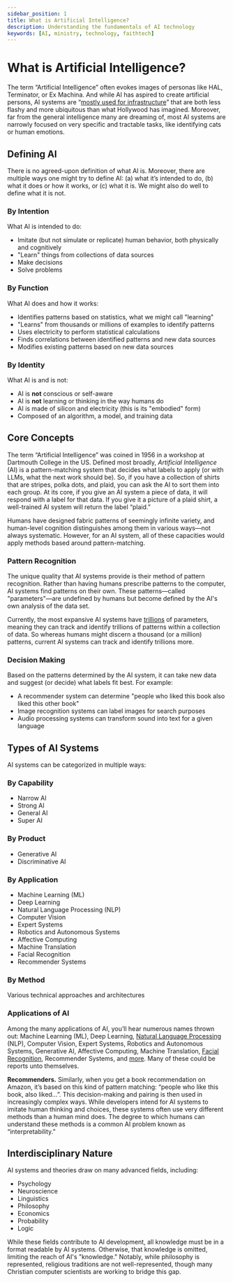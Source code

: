 ```yaml
---
sidebar_position: 1
title: What is Artificial Intelligence?
description: Understanding the fundamentals of AI technology
keywords: [AI, ministry, technology, faithtech]
---
```


# What is Artificial Intelligence?

The term “Artificial Intelligence” often evokes images of personas like HAL, Terminator, or Ex Machina. And while AI has aspired to create artificial persons, AI systems are “[mostly used for infrastructure](https://medium.com/ai-and-christianity/artificial-intelligence-in-christian-thought-and-practice-20ec8635a94f)” that are both less flashy and more ubiquitous than what Hollywood has imagined. Moreover, far from the general intelligence many are dreaming of, most AI systems are narrowly focused on very specific and tractable tasks, like identifying cats or human emotions.

## Defining AI

There is no agreed-upon definition of what AI is. Moreover, there are multiple ways one might try to define AI: (a) what it’s intended to do, (b) what it does or how it works, or (c) what it is. We might also do well to define what it is not. 

### By Intention
What AI is intended to do:
- Imitate (but not simulate or replicate) human behavior, both physically and cognitively
- "Learn" things from collections of data sources
- Make decisions
- Solve problems

### By Function
What AI does and how it works:
- Identifies patterns based on statistics, what we might call "learning"
- "Learns" from thousands or millions of examples to identify patterns
- Uses electricity to perform statistical calculations
- Finds correlations between identified patterns and new data sources
- Modifies existing patterns based on new data sources

### By Identity
What AI is and is not:
- AI is **not** conscious or self-aware
- AI is **not** learning or thinking in the way humans do
- AI is made of silicon and electricity (this is its "embodied" form)
- Composed of an algorithm, a model, and training data

## Core Concepts

The term “Artificial Intelligence” was coined in 1956 in a workshop at Dartmouth College in the US. Defined most broadly, *Artificial Intelligence* (AI) is a pattern-matching system that decides what labels to apply (or with LLMs, what the next work should be). So, if you have a collection of shirts that are stripes, polka dots, and plaid, you can ask the AI to sort them into each group. At its core, if you give an AI system a piece of data, it will respond with a label for that data. If you give it a picture of a plaid shirt, a well-trained AI system will return the label “plaid.” 

Humans have designed fabric patterns of seemingly infinite variety, and human-level cognition distinguishes among them in various ways—not always systematic. However, for an AI system, all of these capacities would apply methods based around pattern-matching.

### Pattern Recognition
The unique quality that AI systems provide is their method of pattern recognition. Rather than having humans prescribe patterns to the computer, AI systems find patterns on their own. These patterns—called "parameters"—are undefined by humans but become defined by the AI's own analysis of the data set. 

Currently, the most expansive AI systems have [trillions](https://www.nextbigfuture.com/2023/01/ai-model-trained-with-174-trillion-parameters.html) of parameters, meaning they can track and identify trillions of patterns within a collection of data. So whereas humans might discern a thousand (or a million) patterns, current AI systems can track and identify trillions more.

### Decision Making
Based on the patterns determined by the AI system, it can take new data and suggest (or decide) what labels fit best. For example:
- A recommender system can determine "people who liked this book also liked this other book"
- Image recognition systems can label images for search purposes
- Audio processing systems can transform sound into text for a given language

## Types of AI Systems

AI systems can be categorized in multiple ways:

### By Capability
- Narrow AI
- Strong AI
- General AI
- Super AI

### By Product
- Generative AI
- Discriminative AI

### By Application
- Machine Learning (ML)
- Deep Learning
- Natural Language Processing (NLP)
- Computer Vision
- Expert Systems
- Robotics and Autonomous Systems
- Affective Computing
- Machine Translation
- Facial Recognition
- Recommender Systems

### By Method
Various technical approaches and architectures

### Applications of AI

Among the many applications of AI, you’ll hear numerous names thrown out: Machine Learning (ML), Deep Learning, [Natural Language Processing](https://faithtech.com/product/natural-language-processing/) (NLP), Computer Vision, Expert Systems, Robotics and Autonomous Systems, Generative AI, Affective Computing, Machine Translation, [Facial Recognition](https://faithtech.com/product/facial-recognition/), Recommender Systems, and [more](https://www.cognilytica.com/the-seven-patterns-of-ai/). Many of these could be reports unto themselves. 

**Recommenders.** Similarly, when you get a book recommendation on Amazon, it’s based on this kind of pattern matching: “people who like this book, also liked…”. This decision-making and pairing is then used in increasingly complex ways. While developers intend for AI systems to imitate human thinking and choices, these systems often use very different methods than a human mind does. The degree to which humans can understand these methods is a common AI problem known as “interpretability.”

## Interdisciplinary Nature

AI systems and theories draw on many advanced fields, including:
- Psychology
- Neuroscience
- Linguistics
- Philosophy
- Economics
- Probability
- Logic

While these fields contribute to AI development, all knowledge must be in a format readable by AI systems. Otherwise, that knowledge is omitted, limiting the reach of AI's "knowledge." Notably, while philosophy is represented, religious traditions are not well-represented, though many Christian computer scientists are working to bridge this gap.
